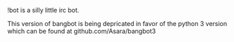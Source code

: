 !bot is a silly little irc bot.


This version of bangbot is being depricated in favor of the python 3 version
which can be found at github.com/Asara/bangbot3
